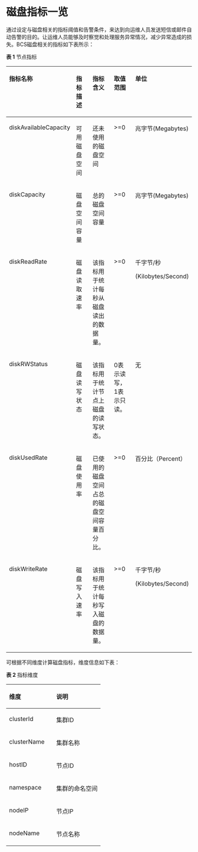 # 磁盘指标一览<a name="bcs_usermanual_0010"></a>

通过设定与磁盘相关的指标阈值和告警条件，来达到向运维人员发送短信或邮件自动告警的目的。让运维人员能够及时察觉和处理服务异常情况，减少异常造成的损失。BCS磁盘相关的指标如下表所示：

**表 1**  节点指标

<a name="table571135592513"></a>
<table><thead align="left"><tr id="row1971135515255"><th class="cellrowborder" valign="top" width="20%" id="mcps1.2.6.1.1"><p id="p1871155513251"><a name="p1871155513251"></a><a name="p1871155513251"></a>指标名称</p>
</th>
<th class="cellrowborder" valign="top" width="20%" id="mcps1.2.6.1.2"><p id="p5711255162514"><a name="p5711255162514"></a><a name="p5711255162514"></a>指标描述</p>
</th>
<th class="cellrowborder" valign="top" width="20%" id="mcps1.2.6.1.3"><p id="p071205542512"><a name="p071205542512"></a><a name="p071205542512"></a>指标含义</p>
</th>
<th class="cellrowborder" valign="top" width="20%" id="mcps1.2.6.1.4"><p id="p8711855142510"><a name="p8711855142510"></a><a name="p8711855142510"></a>取值范围</p>
</th>
<th class="cellrowborder" valign="top" width="20%" id="mcps1.2.6.1.5"><p id="p147135510258"><a name="p147135510258"></a><a name="p147135510258"></a>单位</p>
</th>
</tr>
</thead>
<tbody><tr id="row171655152514"><td class="cellrowborder" valign="top" width="20%" headers="mcps1.2.6.1.1 "><p id="p1671165515255"><a name="p1671165515255"></a><a name="p1671165515255"></a>diskAvailableCapacity</p>
</td>
<td class="cellrowborder" valign="top" width="20%" headers="mcps1.2.6.1.2 "><p id="p371135572512"><a name="p371135572512"></a><a name="p371135572512"></a>可用磁盘空间</p>
</td>
<td class="cellrowborder" valign="top" width="20%" headers="mcps1.2.6.1.3 "><p id="p9713550257"><a name="p9713550257"></a><a name="p9713550257"></a>还未使用的磁盘空间</p>
</td>
<td class="cellrowborder" valign="top" width="20%" headers="mcps1.2.6.1.4 "><p id="p1971125515254"><a name="p1971125515254"></a><a name="p1971125515254"></a>&gt;=0</p>
</td>
<td class="cellrowborder" valign="top" width="20%" headers="mcps1.2.6.1.5 "><p id="p917035311271"><a name="p917035311271"></a><a name="p917035311271"></a>兆字节(Megabytes)</p>
</td>
</tr>
<tr id="row107175512255"><td class="cellrowborder" valign="top" width="20%" headers="mcps1.2.6.1.1 "><p id="p471115517251"><a name="p471115517251"></a><a name="p471115517251"></a>diskCapacity</p>
</td>
<td class="cellrowborder" valign="top" width="20%" headers="mcps1.2.6.1.2 "><p id="p117155516252"><a name="p117155516252"></a><a name="p117155516252"></a>磁盘空间容量</p>
</td>
<td class="cellrowborder" valign="top" width="20%" headers="mcps1.2.6.1.3 "><p id="p9711355112515"><a name="p9711355112515"></a><a name="p9711355112515"></a>总的磁盘空间容量</p>
</td>
<td class="cellrowborder" valign="top" width="20%" headers="mcps1.2.6.1.4 "><p id="p162741213291"><a name="p162741213291"></a><a name="p162741213291"></a>&gt;=0</p>
</td>
<td class="cellrowborder" valign="top" width="20%" headers="mcps1.2.6.1.5 "><p id="p1223317584275"><a name="p1223317584275"></a><a name="p1223317584275"></a>兆字节(Megabytes)</p>
</td>
</tr>
<tr id="row671755112512"><td class="cellrowborder" valign="top" width="20%" headers="mcps1.2.6.1.1 "><p id="p1171255172518"><a name="p1171255172518"></a><a name="p1171255172518"></a>diskReadRate</p>
</td>
<td class="cellrowborder" valign="top" width="20%" headers="mcps1.2.6.1.2 "><p id="p1371115519255"><a name="p1371115519255"></a><a name="p1371115519255"></a>磁盘读取速率</p>
</td>
<td class="cellrowborder" valign="top" width="20%" headers="mcps1.2.6.1.3 "><p id="p87195512511"><a name="p87195512511"></a><a name="p87195512511"></a>该指标用于统计每秒从磁盘读出的数据量。</p>
</td>
<td class="cellrowborder" valign="top" width="20%" headers="mcps1.2.6.1.4 "><p id="p198994292911"><a name="p198994292911"></a><a name="p198994292911"></a>&gt;=0</p>
</td>
<td class="cellrowborder" valign="top" width="20%" headers="mcps1.2.6.1.5 "><p id="p1556053442916"><a name="p1556053442916"></a><a name="p1556053442916"></a>千字节/秒</p>
<p id="p115601234202916"><a name="p115601234202916"></a><a name="p115601234202916"></a>(Kilobytes/Second)</p>
</td>
</tr>
<tr id="row1771155582510"><td class="cellrowborder" valign="top" width="20%" headers="mcps1.2.6.1.1 "><p id="p271195517253"><a name="p271195517253"></a><a name="p271195517253"></a>diskRWStatus</p>
</td>
<td class="cellrowborder" valign="top" width="20%" headers="mcps1.2.6.1.2 "><p id="p1671185532514"><a name="p1671185532514"></a><a name="p1671185532514"></a>磁盘读写状态</p>
</td>
<td class="cellrowborder" valign="top" width="20%" headers="mcps1.2.6.1.3 "><p id="p87115592512"><a name="p87115592512"></a><a name="p87115592512"></a>该指标用于统计节点上磁盘的读写状态。</p>
</td>
<td class="cellrowborder" valign="top" width="20%" headers="mcps1.2.6.1.4 "><p id="p271195513252"><a name="p271195513252"></a><a name="p271195513252"></a>0表示读写，1表示只读。</p>
</td>
<td class="cellrowborder" valign="top" width="20%" headers="mcps1.2.6.1.5 "><p id="p1712556254"><a name="p1712556254"></a><a name="p1712556254"></a>无</p>
</td>
</tr>
<tr id="row187113552258"><td class="cellrowborder" valign="top" width="20%" headers="mcps1.2.6.1.1 "><p id="p2711955142517"><a name="p2711955142517"></a><a name="p2711955142517"></a>diskUsedRate</p>
</td>
<td class="cellrowborder" valign="top" width="20%" headers="mcps1.2.6.1.2 "><p id="p177155532512"><a name="p177155532512"></a><a name="p177155532512"></a>磁盘使用率</p>
</td>
<td class="cellrowborder" valign="top" width="20%" headers="mcps1.2.6.1.3 "><p id="p17175582517"><a name="p17175582517"></a><a name="p17175582517"></a>已使用的磁盘空间占总的磁盘空间容量百分比。</p>
</td>
<td class="cellrowborder" valign="top" width="20%" headers="mcps1.2.6.1.4 "><p id="p715864723011"><a name="p715864723011"></a><a name="p715864723011"></a>&gt;=0</p>
</td>
<td class="cellrowborder" valign="top" width="20%" headers="mcps1.2.6.1.5 "><p id="p177155582515"><a name="p177155582515"></a><a name="p177155582515"></a>百分比（Percent）</p>
</td>
</tr>
<tr id="row13711155112518"><td class="cellrowborder" valign="top" width="20%" headers="mcps1.2.6.1.1 "><p id="p871855152518"><a name="p871855152518"></a><a name="p871855152518"></a>diskWriteRate</p>
</td>
<td class="cellrowborder" valign="top" width="20%" headers="mcps1.2.6.1.2 "><p id="p671145592519"><a name="p671145592519"></a><a name="p671145592519"></a>磁盘写入速率</p>
</td>
<td class="cellrowborder" valign="top" width="20%" headers="mcps1.2.6.1.3 "><p id="p177125512253"><a name="p177125512253"></a><a name="p177125512253"></a>该指标用于统计每秒写入磁盘的数据量。</p>
</td>
<td class="cellrowborder" valign="top" width="20%" headers="mcps1.2.6.1.4 "><p id="p10845204763010"><a name="p10845204763010"></a><a name="p10845204763010"></a>&gt;=0</p>
</td>
<td class="cellrowborder" valign="top" width="20%" headers="mcps1.2.6.1.5 "><p id="p23451758183016"><a name="p23451758183016"></a><a name="p23451758183016"></a>千字节/秒</p>
<p id="p17361358203017"><a name="p17361358203017"></a><a name="p17361358203017"></a>(Kilobytes/Second)</p>
</td>
</tr>
</tbody>
</table>

可根据不同维度计算磁盘指标，维度信息如下表：

**表 2**  指标维度

<a name="table2389193653217"></a>
<table><thead align="left"><tr id="row5389536133214"><th class="cellrowborder" valign="top" width="50%" id="mcps1.2.3.1.1"><p id="p93892036163211"><a name="p93892036163211"></a><a name="p93892036163211"></a>维度</p>
</th>
<th class="cellrowborder" valign="top" width="50%" id="mcps1.2.3.1.2"><p id="p17389153623215"><a name="p17389153623215"></a><a name="p17389153623215"></a>说明</p>
</th>
</tr>
</thead>
<tbody><tr id="row123898368322"><td class="cellrowborder" valign="top" width="50%" headers="mcps1.2.3.1.1 "><p id="p133893367320"><a name="p133893367320"></a><a name="p133893367320"></a>clusterId</p>
</td>
<td class="cellrowborder" valign="top" width="50%" headers="mcps1.2.3.1.2 "><p id="p1938973693212"><a name="p1938973693212"></a><a name="p1938973693212"></a>集群ID</p>
</td>
</tr>
<tr id="row1538913612329"><td class="cellrowborder" valign="top" width="50%" headers="mcps1.2.3.1.1 "><p id="p10389736173220"><a name="p10389736173220"></a><a name="p10389736173220"></a>clusterName</p>
</td>
<td class="cellrowborder" valign="top" width="50%" headers="mcps1.2.3.1.2 "><p id="p1389143616323"><a name="p1389143616323"></a><a name="p1389143616323"></a>集群名称</p>
</td>
</tr>
<tr id="row1338963610321"><td class="cellrowborder" valign="top" width="50%" headers="mcps1.2.3.1.1 "><p id="p43899364326"><a name="p43899364326"></a><a name="p43899364326"></a>hostID</p>
</td>
<td class="cellrowborder" valign="top" width="50%" headers="mcps1.2.3.1.2 "><p id="p4389133663215"><a name="p4389133663215"></a><a name="p4389133663215"></a>节点ID</p>
</td>
</tr>
<tr id="row183898369321"><td class="cellrowborder" valign="top" width="50%" headers="mcps1.2.3.1.1 "><p id="p038993618321"><a name="p038993618321"></a><a name="p038993618321"></a>namespace</p>
</td>
<td class="cellrowborder" valign="top" width="50%" headers="mcps1.2.3.1.2 "><p id="p103891736143217"><a name="p103891736143217"></a><a name="p103891736143217"></a>集群的命名空间</p>
</td>
</tr>
<tr id="row63892036143214"><td class="cellrowborder" valign="top" width="50%" headers="mcps1.2.3.1.1 "><p id="p038993618323"><a name="p038993618323"></a><a name="p038993618323"></a>nodeIP</p>
</td>
<td class="cellrowborder" valign="top" width="50%" headers="mcps1.2.3.1.2 "><p id="p15389436153216"><a name="p15389436153216"></a><a name="p15389436153216"></a>节点IP</p>
</td>
</tr>
<tr id="row93891136113220"><td class="cellrowborder" valign="top" width="50%" headers="mcps1.2.3.1.1 "><p id="p1038920360324"><a name="p1038920360324"></a><a name="p1038920360324"></a>nodeName</p>
</td>
<td class="cellrowborder" valign="top" width="50%" headers="mcps1.2.3.1.2 "><p id="p133893364329"><a name="p133893364329"></a><a name="p133893364329"></a>节点名称</p>
</td>
</tr>
</tbody>
</table>

